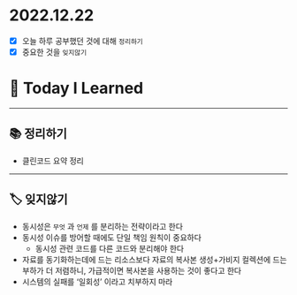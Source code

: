 # 2022.12.22

- [x]  오늘 하루 공부했던 것에 대해 `정리하기`
- [x]  중요한 것을 `잊지않기`

# 🚩 Today I Learned

---

## 📚 정리하기

- 클린코드 요약 정리

---

## 🏷 잊지않기

- 동시성은 `무엇` 과 `언제` 를 분리하는 전략이라고 한다
- 동시성 이슈를 방어할 때에도 단일 책임 원칙이 중요하다
    - 동시성 관련 코드를 다른 코드와 분리해야 한다
- 자료를 동기화하는데에 드는 리소스보다 자료의 복사본 생성+가비지 컬렉션에 드는 부하가 더 저렴하니, 가급적이면 복사본을 사용하는 것이 좋다고 한다
- 시스템의 실패를 ‘일회성’ 이라고 치부하지 마라